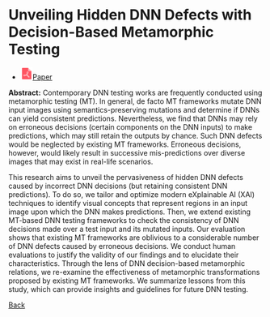 # Unveiling Hidden DNN Defects with Decision-Based Metamorphic Testing

* <img src="../../icons/pdf.png" width="24px">[Paper](./Unveiling_Hidden_DNN_Defects_with_Decision-Based_Metamorphic_Testing.pdf)

**Abstract:** Contemporary DNN testing works are frequently conducted using metamorphic testing (MT). In general, de facto MT frameworks mutate DNN input images using semantics-preserving mutations and determine if DNNs can yield consistent predictions. Nevertheless, we find that DNNs may rely on erroneous decisions (certain components on the DNN inputs) to make predictions, which may still retain the outputs by chance. Such DNN defects would be neglected by existing MT frameworks. Erroneous decisions, however, would likely result in successive mis-predictions over diverse images that may exist in real-life scenarios.

This research aims to unveil the pervasiveness of hidden DNN defects caused by incorrect DNN decisions (but retaining consistent DNN predictions). To do so, we tailor and optimize modern eXplainable AI (XAI) techniques to identify visual concepts that represent regions in an input image upon which the DNN makes predictions. Then, we extend existing MT-based DNN testing frameworks to check the consistency of DNN decisions made over a test input and its mutated inputs. Our evaluation shows that existing MT frameworks are oblivious to a considerable number of DNN defects caused by erroneous decisions. We conduct human evaluations to justify the validity of our findings and to elucidate their characteristics. Through the lens of DNN decision-based metamorphic relations, we re-examine the effectiveness of metamorphic transformations proposed by existing MT frameworks. We summarize lessons from this study, which can provide insights and guidelines for future DNN testing.

[Back](../../README.md)